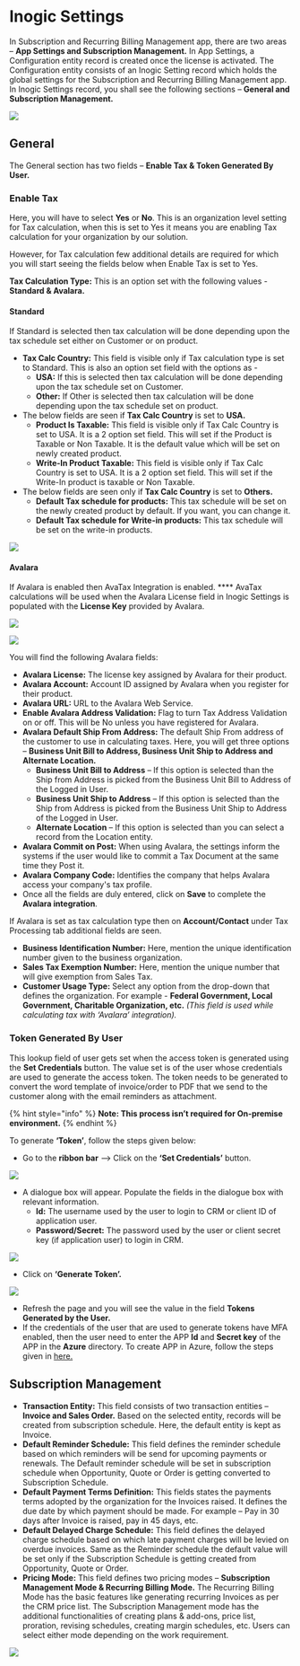 # Inogic Settings

In Subscription and Recurring Billing Management app, there are two areas – **App Settings and Subscription Management.** In App Settings, a Configuration entity record is created once the license is activated. The Configuration entity consists of an Inogic Setting record which holds the global settings for the Subscription and Recurring Billing Management app. In Inogic Settings record, you shall see the following sections – **General and Subscription Management.**

![](<../../.gitbook/assets/Config\_2 (3).png>)

## **General**

The General section has two fields – **Enable Tax & Token Generated By User.**

### **Enable Tax**

Here, you will have to select **Yes** or **No**. This is an organization level setting for Tax calculation, when this is set to Yes it means you are enabling Tax calculation for your organization by our solution.&#x20;

However, for Tax calculation few additional details are required for which you will start seeing the fields below when Enable Tax is set to Yes.&#x20;

**Tax Calculation Type:** This is an option set with the following values - **Standard & Avalara.**

#### **Standard**

If Standard is selected then tax calculation will be done depending upon the tax schedule set either on Customer or on product.

* **Tax Calc Country:** This field is visible only if Tax calculation type is set to Standard. This is also an option set field with the options as -
  * **USA:** If this is selected then tax calculation will be done depending upon the tax schedule set on Customer.
  * **Other:** If Other is selected then tax calculation will be done depending upon the tax schedule set on product.
* The below fields are seen if **Tax Calc Country** is set to **USA.**
  * **Product Is Taxable:** This field is visible only if Tax Calc Country is set to USA. It is a 2 option set field. This will set if the Product is Taxable or Non Taxable. It is the default value which will be set on newly created product.
  * **Write-In Product Taxable:** This field is visible only if Tax Calc Country is set to USA. It is a 2 option set field. This will set if the Write-In product is taxable or Non Taxable.
* The below fields are seen only if **Tax Calc Country** is set to **Others.**
  * **Default Tax schedule for products:** This tax schedule will be set on the newly created product by default. If you want, you can change it.
  * **Default Tax schedule for Write-in products:** This tax schedule will be set on the write-in products.

![](../../.gitbook/assets/Settings\_2.png)

#### **Avalara**

If Avalara is enabled then AvaTax Integration is enabled. **** AvaTax calculations will be used when the Avalara License field in Inogic Settings is populated with the **License Key** provided by Avalara.

![](../../.gitbook/assets/Avalara\_1.png)

![](../../.gitbook/assets/Avalara\_2.png)

You will find the following Avalara fields:&#x20;

* **Avalara License:** The license key assigned by Avalara for their product.
* **Avalara Account:** Account ID assigned by Avalara when you register for their product.&#x20;
* **Avalara URL:** URL to the Avalara Web Service.
* &#x20;**Enable Avalara Address Validation:** Flag to turn Tax Address Validation on or off. This will be No unless you have registered for Avalara.
* **Avalara Default Ship From Address:** The default Ship From address of the customer to use in calculating taxes. Here, you will get three options – **Business Unit Bill to Address, Business Unit Ship to Address and Alternate Location.**
  * **Business Unit Bill to Address** – If this option is selected than the Ship from Address is picked from the Business Unit Bill to Address of the Logged in User.&#x20;
  * **Business Unit Ship to Address** – If this option is selected than the Ship from Address is picked from the Business Unit Ship to Address of the Logged in User.&#x20;
  * **Alternate Location** – If this option is selected than you can select a record from the Location entity.
* **Avalara Commit on Post:** When using Avalara, the settings inform the systems if the user would like to commit a Tax Document at the same time they Post it.&#x20;
* **Avalara Company Code:** Identifies the company that helps Avalara access your company's tax profile.
* Once all the fields are duly entered, click on **Save** to complete the **Avalara integration**.

If Avalara is set as tax calculation type then on **Account/Contact** under Tax Processing tab additional fields are seen.

* **Business Identification Number:** Here, mention the unique identification number given to the business organization.&#x20;
* **Sales Tax Exemption Number:** Here, mention the unique number that will give exemption from Sales Tax.&#x20;
* **Customer Usage Type:** Select any option from the drop-down that defines the organization. For example - **Federal Government, Local Government, Charitable Organization, etc.** _(This field is used while calculating tax with ‘Avalara’ integration)._

### **Token Generated By User**

This lookup field of user gets set when the access token is generated using the **Set Credentials** button. The value set is of the user whose credentials are used to generate the access token. The token needs to be generated to convert the word template of invoice/order to PDF that we send to the customer along with the email reminders as attachment.

{% hint style="info" %}
**Note: This process isn’t required for On-premise environment.**
{% endhint %}

To generate **‘Token’**, follow the steps given below:

* Go to the **ribbon bar** --> Click on the **‘Set Credentials’** button.

![](../../.gitbook/assets/Config\_3.1.png)

* A dialogue box will appear. Populate the fields in the dialogue box with relevant information.
  * **Id:** The username used by the user to login to CRM or client ID of application user.&#x20;
  * **Password/Secret:** The password used by the user or client secret key (if application user) to login in CRM.

![](../../.gitbook/assets/Settings\_4.png)

* Click on **‘Generate Token’.**

![](../../.gitbook/assets/Settings\_5.png)

* Refresh the page and you will see the value in the field **Tokens Generated by the User.**
* If the credentials of the user that are used to generate tokens have MFA enabled, then the user need to enter the APP **Id** and **Secret key** of the APP in the **Azure** directory. To create APP in Azure, follow the steps given in [here.](https://docs.inogic.com/subscription-and-recurring-billing-management/how-to-guides/azure-active-directory-app)

## Subscription Management

* **Transaction Entity:** This field consists of two transaction entities – **Invoice and Sales Order.** Based on the selected entity, records will be created from subscription schedule. Here, the default entity is kept as Invoice.
* **Default Reminder Schedule:** This field defines the reminder schedule based on which reminders will be send for upcoming payments or renewals. The Default reminder schedule will be set in subscription schedule when Opportunity, Quote or Order is getting converted to Subscription Schedule.&#x20;
* **Default Payment Terms Definition:** This fields states the payments terms adopted by the organization for the Invoices raised. It defines the due date by which payment should be made. For example – Pay in 30 days after Invoice is raised, pay in 45 days, etc.&#x20;
* **Default Delayed Charge Schedule:** This field defines the delayed charge schedule based on which late payment charges will be levied on overdue invoices. Same as the Reminder schedule the default value will be set only if the Subscription Schedule is getting created from Opportunity, Quote or Order.
* **Pricing Mode:** This field defines two pricing modes – **Subscription Management Mode & Recurring Billing Mode.** The Recurring Billing Mode has the basic features like generating recurring Invoices as per the CRM price list. The Subscription Management mode has the additional functionalities of creating plans & add-ons, price list, proration, revising schedules, creating margin schedules, etc. Users can select either mode depending on the work requirement.

![](<../../.gitbook/assets/Config\_4 (3).png>)
